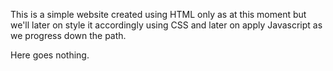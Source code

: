 This is a simple website created using HTML only as at this moment but we'll later on style it accordingly using CSS and later on apply Javascript as we progress down the path. 

Here goes nothing.
